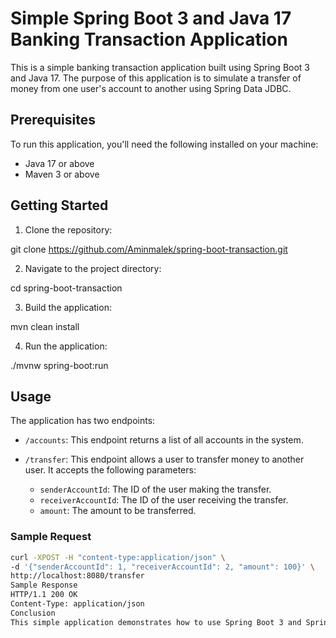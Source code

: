 # Simple Spring Boot 3 and Java 17 Banking Transaction Application

This is a simple banking transaction application built using Spring Boot 3 and Java 17. The purpose of this application is to simulate a transfer of money from one user's account to another using Spring Data JDBC.

## Prerequisites

To run this application, you'll need the following installed on your machine:

- Java 17 or above
- Maven 3 or above

## Getting Started

1. Clone the repository:

git clone https://github.com/Aminmalek/spring-boot-transaction.git


2. Navigate to the project directory:

cd spring-boot-transaction


3. Build the application:

mvn clean install


4. Run the application:

./mvnw spring-boot:run


## Usage

The application has two endpoints:

- `/accounts`: This endpoint returns a list of all accounts in the system.

- `/transfer`: This endpoint allows a user to transfer money to another user. It accepts the following parameters:

  - `senderAccountId`: The ID of the user making the transfer.
  - `receiverAccountId`: The ID of the user receiving the transfer.
  - `amount`: The amount to be transferred.

### Sample Request

```bash
curl -XPOST -H "content-type:application/json" \
-d '{"senderAccountId": 1, "receiverAccountId": 2, "amount": 100}' \
http://localhost:8080/transfer
Sample Response
HTTP/1.1 200 OK
Content-Type: application/json
Conclusion
This simple application demonstrates how to use Spring Boot 3 and Spring Data JDBC to implement a basic banking transaction system. It can be extended and customized as per your requirements and provides a solid foundation for building more complex applications.
